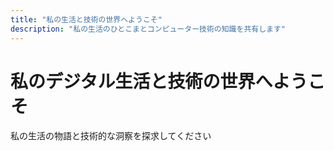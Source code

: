```yaml
---
title: "私の生活と技術の世界へようこそ"
description: "私の生活のひとこまとコンピューター技術の知識を共有します"
---
```


<div class="hero min-h-screen bg-cover bg-center text-white" style="background-image: url('/images/hero-background.jpg');">
  <div class="hero-overlay bg-opacity-60"></div>
  <div class="hero-content text-center">
    <div class="max-w-md">
      <h1 class="mb-5 text-5xl font-bold">私のデジタル生活と技術の世界へようこそ</h1>
      <p class="mb-5">私の生活の物語と技術的な洞察を探求してください</p>
    </div>
  </div>
</div>
